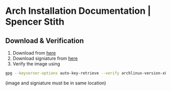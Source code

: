 # Arch Installation Documentation | Spencer Stith

## Download & Verification
1. Download from [here](http://mirrors.acm.wpi.edu/archlinux/iso/2021.10.01/)
2. Download signiature from [here](https://archlinux.org/download/)
3. Verify the image using
```bash
gpg --keyserver-options auto-key-retrieve --verify archlinux-version-x86_64.iso.sig
```
(image and signiature must be in same location)

